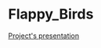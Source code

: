 # Flappy_Birds

[Project's presentation](https://docs.google.com/presentation/d/1t-trswfYFPXiokQvNWBubmGo7ONR4jv7CinNeUUQ5CU/edit?usp=sharing)
